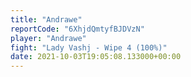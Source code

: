 ```yaml
---
title: "Andrawe"
reportCode: "6XhjdQmtyfBJDVzN"
player: "Andrawe"
fight: "Lady Vashj - Wipe 4 (100%)"
date: 2021-10-03T19:05:08.133000+00:00
---
```

